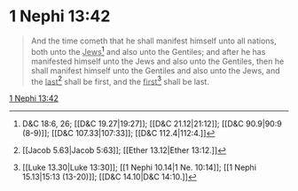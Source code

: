 # 1 Nephi 13:42

> And the time cometh that he shall manifest himself unto all nations, both unto the <u>Jews</u>[^a] and also unto the Gentiles; and after he has manifested himself unto the Jews and also unto the Gentiles, then he shall manifest himself unto the Gentiles and also unto the Jews, and the <u>last</u>[^b] shall be first, and the <u>first</u>[^c] shall be last.

[1 Nephi 13:42](https://www.churchofjesuschrist.org/study/scriptures/bofm/1-ne/13?lang=eng&id=p42#p42)


[^a]: D&C 18:6, 26; [[D&C 19.27|19:27]]; [[D&C 21.12|21:12]]; [[D&C 90.9|90:9 (8-9)]]; [[D&C 107.33|107:33]]; [[D&C 112.4|112:4.]]
[^b]: [[Jacob 5.63|Jacob 5:63]]; [[Ether 13.12|Ether 13:12.]]
[^c]: [[Luke 13.30|Luke 13:30]]; [[1 Nephi 10.14|1 Ne. 10:14]]; [[1 Nephi 15.13|15:13 (13-20)]]; [[D&C 14.10|D&C 14:10.]]
